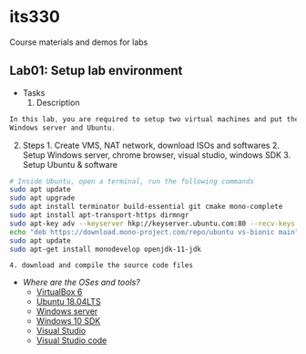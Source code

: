 # its330
Course materials and demos for labs


## Lab01: Setup lab environment
* Tasks
  1. Description
```c
In this lab, you are required to setup two virtual machines and put them in a NAT network of VirtualBox:
Windows server and Ubuntu.
```

  2. Steps
    1. Create VMS, NAT network, download ISOs and softwares
    2. Setup Windows server, chrome browser, visual studio, windows SDK
    3. Setup Ubuntu & software

```bash
# Inside Ubuntu, open a terminal, run the following commands
sudo apt update
sudo apt upgrade
sudo apt install terminator build-essential git cmake mono-complete
sudo apt install apt-transport-https dirmngr
sudo apt-key adv --keyserver hkp://keyserver.ubuntu.com:80 --recv-keys  3FA7E0328081BFF6A14DA29AA6A19B38D3D831EF
echo "deb https://download.mono-project.com/repo/ubuntu vs-bionic main"  | sudo tee /etc/apt/sources.list.d/mono-official-vs.list
sudo apt update
sudo apt-get install monodevelop openjdk-11-jdk
```
    4. download and compile the source code files

* _Where are the OSes and tools?_
  * [VirtualBox 6](https://www.virtualbox.org/)
  * [Ubuntu 18.04LTS](https://ubuntu-mate.org/)
  * [Windows server](https://www.microsoft.com/en-us/cloud-platform/windows-server)
  * [Windows 10 SDK](https://developer.microsoft.com/en-us/windows/downloads/windows-10-sdk)
  * [Visual Studio](https://visualstudio.microsoft.com/vs/)
  * [Visual Studio code](https://code.visualstudio.com/)



